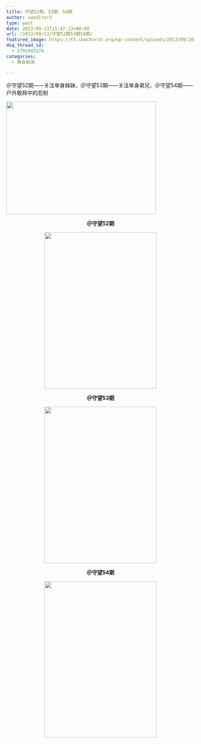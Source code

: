 ```yaml
---
title: 守望52期、53期、54期
author: sweditor3
type: post
date: 2013-09-13T11:47:13+00:00
url: /2013/09/13/守望52期53期54期/
featured_image: https://t5.shwchurch.org/wp-content/uploads/2013/09/20130913193741766-400x288.jpg
dsq_thread_id:
  - 1792443174
categories:
  - 教会新闻

---
```

＠守望52期——关注单身姊妹、＠守望53期——关注单身弟兄、＠守望54期——户外敬拜中的忍耐

<!--more-->

<a href="http://t5.shwchurch.org/2013/09/13/%e5%ae%88%e6%9c%9b52%e6%9c%9f%e3%80%8153%e6%9c%9f%e3%80%8154%e6%9c%9f/52-54/" rel="attachment wp-att-9084"><img class="aligncenter size-full wp-image-9084" title="52-54" src="http://t5.shwchurch.org/wp-content/uploads/2013/09/20130913193741766.jpg" alt="" width="400" height="300" /></a>

<p style="text-align: center;">
  <strong>＠守望52期</strong>
</p>

<p style="text-align: center;">
  <a href="/category/网络期刊/第52期/" rel="attachment wp-att-9088"><img class="aligncenter size-full wp-image-9088" title="52" src="http://t5.shwchurch.org/wp-content/uploads/2013/09/20130913194419606.jpg" alt="" width="300" height="417" srcset="http://t5.shwchurch.org/wp-content/uploads/2013/09/20130913194419606.jpg 300w, http://t5.shwchurch.org/wp-content/uploads/2013/09/20130913194419606-215x300.jpg 215w" sizes="(max-width: 300px) 100vw, 300px" /></a>
</p>

<p style="text-align: center;">
  <strong>＠守望53期</strong>
</p>

<p style="text-align: center;">
  <a href="/category/网络期刊/《守望》53期-关注单身弟兄/" rel="attachment wp-att-9089"><img class="aligncenter size-full wp-image-9089" title="53" src="http://t5.shwchurch.org/wp-content/uploads/2013/09/20130913194526945.jpg" alt="" width="300" height="417" srcset="http://t5.shwchurch.org/wp-content/uploads/2013/09/20130913194526945.jpg 300w, http://t5.shwchurch.org/wp-content/uploads/2013/09/20130913194526945-215x300.jpg 215w" sizes="(max-width: 300px) 100vw, 300px" /></a>
</p>

<p style="text-align: center;">
  <strong>＠守望54期</strong>
</p>

<p style="text-align: center;">
  <a href="/category/忍耐/" rel="attachment wp-att-9090"><img class="aligncenter size-full wp-image-9090" title="54" src="http://t5.shwchurch.org/wp-content/uploads/2013/09/20130913194609326.jpg" alt="" width="300" height="417" srcset="http://t5.shwchurch.org/wp-content/uploads/2013/09/20130913194609326.jpg 300w, http://t5.shwchurch.org/wp-content/uploads/2013/09/20130913194609326-215x300.jpg 215w" sizes="(max-width: 300px) 100vw, 300px" /></a>
</p>

<a href="http://t5.shwchurch.org/?attachment_id=9085" rel="attachment wp-att-9085"><br /> </a>
